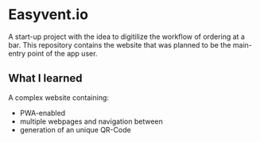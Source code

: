 # Easyvent.io

A start-up project with the idea to digitilize the workflow of ordering at a bar.
This repository contains the website that was planned to be the main-entry point of the app user.

## What I learned

A complex website containing:
- PWA-enabled
- multiple webpages and navigation between
- generation of an unique QR-Code
